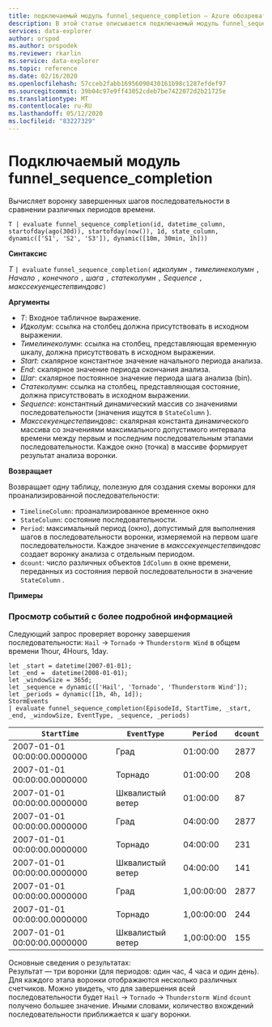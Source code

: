 ```yaml
---
title: подключаемый модуль funnel_sequence_completion — Azure обозреватель данных
description: В этой статье описывается подключаемый модуль funnel_sequence_completion в Azure обозреватель данных.
services: data-explorer
author: orspod
ms.author: orspodek
ms.reviewer: rkarlin
ms.service: data-explorer
ms.topic: reference
ms.date: 02/16/2020
ms.openlocfilehash: 57cceb2fabb16956090430161b98c1287efdef97
ms.sourcegitcommit: 39b04c97e9ff43052cdeb7be7422072d2b21725e
ms.translationtype: MT
ms.contentlocale: ru-RU
ms.lasthandoff: 05/12/2020
ms.locfileid: "83227329"
---
```

# <a name="funnel_sequence_completion-plugin"></a>Подключаемый модуль funnel_sequence_completion

Вычисляет воронку завершенных шагов последовательности в сравнении различных периодов времени.

```kusto
T | evaluate funnel_sequence_completion(id, datetime_column, startofday(ago(30d)), startofday(now()), 1d, state_column, dynamic(['S1', 'S2', 'S3']), dynamic([10m, 30min, 1h]))
```

**Синтаксис**

*T* `| evaluate` `funnel_sequence_completion(` *идколумн* `,` *тимелинеколумн* `,` *Начало* `,` *конечного* `,` *шага* `,` *статеколумн* `,` *Sequence* `,` *макссекуенцестепвиндовс*`)`

**Аргументы**

* *T*: Входное табличное выражение.
* *Идколум*: ссылка на столбец должна присутствовать в исходном выражении.
* *Тимелинеколумн*: ссылка на столбец, представляющая временную шкалу, должна присутствовать в исходном выражении.
* *Start*: скалярное константное значение начального периода анализа.
* *End*: скалярное значение периода окончания анализа.
* *Шаг*: скалярное постоянное значение периода шага анализа (bin).
* *Статеколумн*: ссылка на столбец, представляющая состояние, должна присутствовать в исходном выражении.
* *Sequence*: константный динамический массив со значениями последовательности (значения ищутся в `StateColumn` ).
* *Макссекуенцестепвиндовс*: скалярная константа динамического массива со значениями максимального допустимого интервала времени между первым и последним последовательным этапами последовательности. Каждое окно (точка) в массиве формирует результат анализа воронки.

**Возвращает**

Возвращает одну таблицу, полезную для создания схемы воронки для проанализированной последовательности:

* `TimelineColumn`: проанализированное временное окно
* `StateColumn`: состояние последовательности.
* `Period`: максимальный период (окно), допустимый для выполнения шагов в последовательности воронки, измеряемой на первом шаге последовательности. Каждое значение в *макссекуенцестепвиндовс* создает воронку анализа с отдельным периодом. 
* `dcount`: число различных объектов `IdColumn` в окне времени, переданных из состояния первой последовательности в значение `StateColumn` .

**Примеры**

### <a name="exploring-storm-events"></a>Просмотр событий с более подробной информацией 

Следующий запрос проверяет воронку завершения последовательности: `Hail`  ->  `Tornado`  ->  `Thunderstorm Wind` в общем времени 1hour, 4Hours, 1day. 

<!-- csl: https://help.kusto.windows.net:443/Samples -->
```kusto
let _start = datetime(2007-01-01);
let _end =  datetime(2008-01-01);
let _windowSize = 365d;
let _sequence = dynamic(['Hail', 'Tornado', 'Thunderstorm Wind']);
let _periods = dynamic([1h, 4h, 1d]);
StormEvents
| evaluate funnel_sequence_completion(EpisodeId, StartTime, _start, _end, _windowSize, EventType, _sequence, _periods) 
```

|`StartTime`|`EventType`|`Period`|`dcount`|
|---|---|---|---|
|2007-01-01 00:00:00.0000000|Град|01:00:00|2877|
|2007-01-01 00:00:00.0000000|Торнадо|01:00:00|208|
|2007-01-01 00:00:00.0000000|Шквалистый ветер|01:00:00|87|
|2007-01-01 00:00:00.0000000|Град|04:00:00|2877|
|2007-01-01 00:00:00.0000000|Торнадо|04:00:00|231|
|2007-01-01 00:00:00.0000000|Шквалистый ветер|04:00:00|141|
|2007-01-01 00:00:00.0000000|Град|1,00:00:00|2877|
|2007-01-01 00:00:00.0000000|Торнадо|1,00:00:00|244|
|2007-01-01 00:00:00.0000000|Шквалистый ветер|1,00:00:00|155|

Основные сведения о результатах:  
Результат — три воронки (для периодов: один час, 4 часа и один день). Для каждого этапа воронки отображаются несколько различных счетчиков. Можно увидеть, что для завершения всей последовательности будет `Hail`  ->  `Tornado`  ->  `Thunderstorm Wind` `dcount` получено большее значение. Иными словами, количество вхождений последовательности приближается к шагу воронки.
